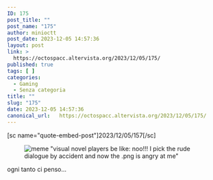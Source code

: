 ```yaml
---
ID: 175
post_title: ""
post_name: "175"
author: minioctt
post_date: 2023-12-05 14:57:36
layout: post
link: >
  https://octospacc.altervista.org/2023/12/05/175/
published: true
tags: [ ]
categories:
  - Gaming
  - Senza categoria
title: ""
slug: "175"
date: 2023-12-05 14:57:36
canonical_url:   https://octospacc.altervista.org/2023/12/05/175/
---
```

<!-- wp:paragraph -->
<p markdown="1">[sc name="quote-embed-post"]2023/12/05/157[/sc]</p>
<!-- /wp:paragraph -->

<!-- wp:paragraph -->
<p markdown="1"></p>
<!-- /wp:paragraph -->

<!-- wp:image {"id":174,"sizeSlug":"large","linkDestination":"none"} -->
<figure class="wp-block-image size-large"><img src="https://octospacc.github.io/microblog-mirror/assets/uploads/2023/12/625f75645c7c11294811817931876192-960x575.jpeg" alt="meme &quot;visual novel players be like: noo!!! I pick the rude dialogue by accident and now the .png is angry at me&quot;" class="wp-image-174"/></figure>
<!-- /wp:image -->

<!-- wp:paragraph -->
<p markdown="1"></p>
<!-- /wp:paragraph -->

<!-- wp:paragraph -->
<p markdown="1">ogni tanto ci penso...</p>
<!-- /wp:paragraph -->
